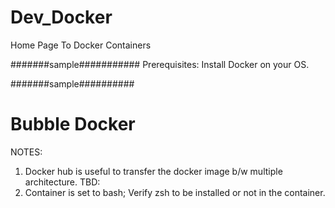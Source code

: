 # Dev_Docker
Home Page To Docker Containers

#######sample###########
Prerequisites:
Install Docker on your OS.

#######sample##########

# Bubble Docker

NOTES:
1. Docker hub is useful to transfer the docker image b/w multiple architecture.
TBD:
1. Container is set to bash; Verify zsh to be installed or not in the container.